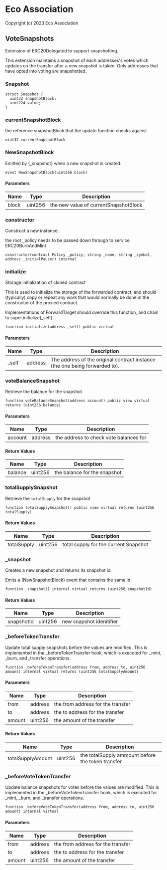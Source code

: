 # Eco Association

Copyright (c) 2023 Eco Association

## VoteSnapshots

Extension of ERC20Delegated to support snapshotting.

This extension maintains a snapshot of each addresses's votes which updates on the transfer after a new snapshot is taken.
Only addresses that have opted into voting are snapshotted.

### Snapshot

```solidity
struct Snapshot {
  uint32 snapshotBlock;
  uint224 value;
}
```

### currentSnapshotBlock

the reference snapshotBlock that the update function checks against

```solidity
uint32 currentSnapshotBlock
```

### NewSnapshotBlock

Emitted by {_snapshot} when a new snapshot is created.

```solidity
event NewSnapshotBlock(uint256 block)
```
#### Parameters

| Name | Type | Description |
| ---- | ---- | ----------- |
| block | uint256 | the new value of currentSnapshotBlock |

### constructor

Construct a new instance.

the root _policy needs to be passed down through to service ERC20BurnAndMint

```solidity
constructor(contract Policy _policy, string _name, string _symbol, address _initialPauser) internal
```

### initialize

Storage initialization of cloned contract

This is used to initialize the storage of the forwarded contract, and
should (typically) copy or repeat any work that would normally be
done in the constructor of the proxied contract.

Implementations of ForwardTarget should override this function,
and chain to super.initialize(_self).

```solidity
function initialize(address _self) public virtual
```
#### Parameters

| Name | Type | Description |
| ---- | ---- | ----------- |
| _self | address | The address of the original contract instance (the one being              forwarded to). |

### voteBalanceSnapshot

Retrieve the balance for the snapshot

```solidity
function voteBalanceSnapshot(address account) public view virtual returns (uint256 balance)
```
#### Parameters

| Name | Type | Description |
| ---- | ---- | ----------- |
| account | address | the address to check vote balances for |

#### Return Values

| Name | Type | Description |
| ---- | ---- | ----------- |
| balance | uint256 | the balance for the snapshot |

### totalSupplySnapshot

Retrieve the `totalSupply` for the snapshot

```solidity
function totalSupplySnapshot() public view virtual returns (uint256 totalSupply)
```

#### Return Values

| Name | Type | Description |
| ---- | ---- | ----------- |
| totalSupply | uint256 | total supply for the current Snapshot |

### _snapshot

Creates a new snapshot and returns its snapshot id.

Emits a {NewSnapshotBlock} event that contains the same id.

```solidity
function _snapshot() internal virtual returns (uint256 snapshotId)
```

#### Return Values

| Name | Type | Description |
| ---- | ---- | ----------- |
| snapshotId | uint256 | new snapshot idenitifier |

### _beforeTokenTransfer

Update total supply snapshots before the values are modified. This is implemented
in the _beforeTokenTransfer hook, which is executed for _mint, _burn, and _transfer operations.

```solidity
function _beforeTokenTransfer(address from, address to, uint256 amount) internal virtual returns (uint256 totalSupplyAmount)
```
#### Parameters

| Name | Type | Description |
| ---- | ---- | ----------- |
| from | address | the from address for the transfer |
| to | address | the to address for the transfer |
| amount | uint256 | the amount of the transfer |

#### Return Values

| Name | Type | Description |
| ---- | ---- | ----------- |
| totalSupplyAmount | uint256 | the totalSupply ammount before the token transfer |

### _beforeVoteTokenTransfer

Update balance snapshots for votes before the values are modified. This is implemented
in the _beforeVoteTokenTransfer hook, which is executed for _mint, _burn, and _transfer operations.

```solidity
function _beforeVoteTokenTransfer(address from, address to, uint256 amount) internal virtual
```
#### Parameters

| Name | Type | Description |
| ---- | ---- | ----------- |
| from | address | the from address for the transfer |
| to | address | the to address for the transfer |
| amount | uint256 | the amount of the transfer |


